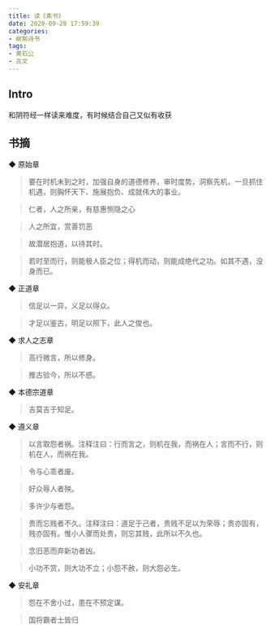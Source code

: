 ```yaml
---
title: 读《素书》
date: 2020-09-28 17:59:39
categories:
- 柳絮诗书
tags:
- 黄石公
- 古文
---
```

## Intro 
和阴符经一样读来难度，有时候结合自己又似有收获

## 书摘
◆ 原始章

> 要在时机未到之时，加强自身的道德修养，审时度势，洞察先机，一旦抓住机遇，则胸怀天下、施展抱负、成就伟大的事业。

> 仁者，人之所亲，有慈惠恻隐之心

> 人之所宜，赏善罚恶

> 故潜居抱道，以待其时。

> 若时至而行，则能极人臣之位；得机而动，则能成绝代之功。如其不遇，没身而已。

◆ 正道章

> 信足以一异，义足以得众。

> 才足以鉴古，明足以照下，此人之俊也。

◆ 求人之志章

> 高行微言，所以修身。

> 推古验今，所以不惑。

◆ 本德宗道章

> 吉莫吉于知足。

◆ 遵义章

> 以言取怨者祸。注释注曰：行而言之，则机在我，而祸在人；言而不行，则机在人，而祸在我。

> 令与心乖者废。

> 好众辱人者殃。

> 多许少与者怨。

> 贵而忘贱者不久。注释注曰：道足于己者，贵贱不足以为荣辱；贵亦固有，贱亦固有。惟小人骤而处贵，则忘其贱，此所以不久也。

> 念旧恶而弃新功者凶。

> 小功不赏，则大功不立；小怨不赦，则大怨必生。

◆ 安礼章

> 怨在不舍小过，患在不预定谋。

> 国将霸者士皆归